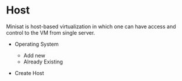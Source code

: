 # Host
Minisat is host-based virtualization in which one can have access and control to the VM from single server.
+ Operating System

    * Add new
    * Already Existing
+ Create Host
